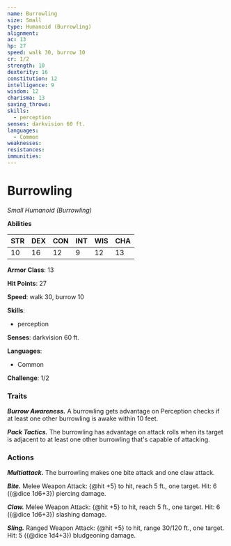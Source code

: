```yaml
---
name: Burrowling
size: Small
type: Humanoid (Burrowling)
alignment: 
ac: 13
hp: 27
speed: walk 30, burrow 10
cr: 1/2
strength: 10
dexterity: 16
constitution: 12
intelligence: 9
wisdom: 12
charisma: 13
saving_throws:
skills:
  - perception
senses: darkvision 60 ft.
languages:
  - Common
weaknesses:
resistances:
immunities:
---
```


# Burrowling

*Small Humanoid (Burrowling)*

**Abilities**

| STR | DEX | CON | INT | WIS | CHA |
| --- | --- | --- | --- | --- | --- |
| 10 | 16 | 12 | 9 | 12 | 13 |

**Armor Class**: 13

**Hit Points**: 27

**Speed**: walk 30, burrow 10

**Skills**:
  - perception

**Senses**: darkvision 60 ft.

**Languages**:
  - Common

**Challenge**: 1/2

### Traits
***Burrow Awareness.*** A burrowling gets advantage on Perception checks if at least one other burrowling is awake within 10 feet.

***Pack Tactics.*** The burrowling has advantage on attack rolls when its target is adjacent to at least one other burrowling that's capable of attacking.

### Actions
***Multiattack.*** The burrowling makes one bite attack and one claw attack.

***Bite.*** Melee Weapon Attack: {@hit +5} to hit, reach 5 ft., one target. Hit: 6 ({@dice 1d6+3}) piercing damage.

***Claw.*** Melee Weapon Attack: {@hit +5} to hit, reach 5 ft., one target. Hit: 6 ({@dice 1d6+3}) slashing damage.

***Sling.*** Ranged Weapon Attack: {@hit +5} to hit, range 30/120 ft., one target. Hit: 5 ({@dice 1d4+3}) bludgeoning damage.


